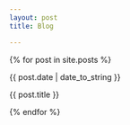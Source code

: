 ```yaml
---
layout: post
title: Blog

---
```


{% for post in site.posts %}

{{ post.date | date_to_string }} 

{{ post.title }} 

{% endfor %}



